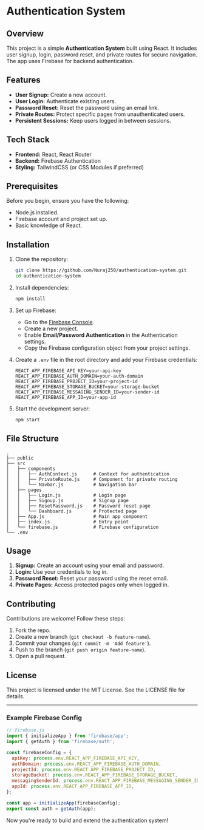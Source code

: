 # Authentication System                                   
                                     
## Overview
This project is a simple **Authentication System** built using React. It includes user signup, login, password reset, and private routes for secure navigation. The app uses Firebase for backend authentication.

## Features
- **User Signup:** Create a new account.
- **User Login:** Authenticate existing users.
- **Password Reset:** Reset the password using an email link.
- **Private Routes:** Protect specific pages from unauthenticated users.
- **Persistent Sessions:** Keep users logged in between sessions.

## Tech Stack
- **Frontend:** React, React Router
- **Backend:** Firebase Authentication
- **Styling:** TailwindCSS (or CSS Modules if preferred)

## Prerequisites
Before you begin, ensure you have the following:
- Node.js installed.
- Firebase account and project set up.
- Basic knowledge of React.

## Installation

1. Clone the repository:

   ```bash
   git clone https://github.com/Nuraj250/authentication-system.git
   cd authentication-system
   ```

2. Install dependencies:

   ```bash
   npm install
   ```

3. Set up Firebase:
   - Go to the [Firebase Console](https://console.firebase.google.com/).
   - Create a new project.
   - Enable **Email/Password Authentication** in the Authentication settings.
   - Copy the Firebase configuration object from your project settings.

4. Create a `.env` file in the root directory and add your Firebase credentials:

   ```env
   REACT_APP_FIREBASE_API_KEY=your-api-key
   REACT_APP_FIREBASE_AUTH_DOMAIN=your-auth-domain
   REACT_APP_FIREBASE_PROJECT_ID=your-project-id
   REACT_APP_FIREBASE_STORAGE_BUCKET=your-storage-bucket
   REACT_APP_FIREBASE_MESSAGING_SENDER_ID=your-sender-id
   REACT_APP_FIREBASE_APP_ID=your-app-id
   ```

5. Start the development server:

   ```bash
   npm start
   ```

## File Structure
```
.
├── public
├── src
│   ├── components
│   │   ├── AuthContext.js      # Context for authentication
│   │   ├── PrivateRoute.js     # Component for private routing
│   │   └── Navbar.js           # Navigation bar
│   ├── pages
│   │   ├── Login.js            # Login page
│   │   ├── Signup.js           # Signup page
│   │   ├── ResetPassword.js    # Password reset page
│   │   └── Dashboard.js        # Protected page
│   ├── App.js                  # Main app component
│   ├── index.js                # Entry point
│   └── firebase.js             # Firebase configuration
└── .env
```

## Usage
1. **Signup:** Create an account using your email and password.
2. **Login:** Use your credentials to log in.
3. **Password Reset:** Reset your password using the reset email.
4. **Private Pages:** Access protected pages only when logged in.

## Contributing
Contributions are welcome! Follow these steps:
1. Fork the repo.
2. Create a new branch (`git checkout -b feature-name`).
3. Commit your changes (`git commit -m 'Add feature'`).
4. Push to the branch (`git push origin feature-name`).
5. Open a pull request.

## License
This project is licensed under the MIT License. See the LICENSE file for details.

---

### Example Firebase Config
```js
// firebase.js
import { initializeApp } from 'firebase/app';
import { getAuth } from 'firebase/auth';

const firebaseConfig = {
  apiKey: process.env.REACT_APP_FIREBASE_API_KEY,
  authDomain: process.env.REACT_APP_FIREBASE_AUTH_DOMAIN,
  projectId: process.env.REACT_APP_FIREBASE_PROJECT_ID,
  storageBucket: process.env.REACT_APP_FIREBASE_STORAGE_BUCKET,
  messagingSenderId: process.env.REACT_APP_FIREBASE_MESSAGING_SENDER_ID,
  appId: process.env.REACT_APP_FIREBASE_APP_ID,
};

const app = initializeApp(firebaseConfig);
export const auth = getAuth(app);
```

Now you're ready to build and extend the authentication system!
